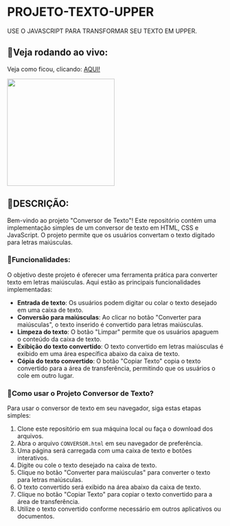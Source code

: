 # PROJETO-TEXTO-UPPER
USE O JAVASCRIPT PARA TRANSFORMAR SEU TEXTO EM UPPER.

## 🤖Veja rodando ao vivo:
Veja como ficou, clicando: [AQUI!](https://github.com/Cauathiago/projeto-texto-UPPER)


<img src="https://ouch-cdn2.icons8.com/ARZ-aatZYjcr-8M6f6k52IcRpklZsFmEuibiWtetI_w/rs:fit:256:256/czM6Ly9pY29uczgu/b3VjaC1wcm9kLmFz/c2V0cy9zdmcvMTU2/LzczNjdmMjgyLTgw/ZGUtNDUyNy04YThj/LTRmMmFiNTNkNTI0/Zi5zdmc.png" align="center" width="250"> <br>

## 🎏DESCRIÇÃO:
Bem-vindo ao projeto "Conversor de Texto"! Este repositório contém uma implementação simples de um conversor de texto em HTML, CSS e JavaScript. O projeto permite que os usuários convertam o texto digitado para letras maiúsculas.

### 🎉Funcionalidades:
O objetivo deste projeto é oferecer uma ferramenta prática para converter texto em letras maiúsculas. Aqui estão as principais funcionalidades implementadas:
- **Entrada de texto**: Os usuários podem digitar ou colar o texto desejado em uma caixa de texto.
- **Conversão para maiúsculas**: Ao clicar no botão "Converter para maiúsculas", o texto inserido é convertido para letras maiúsculas.
- **Limpeza do texto**: O botão "Limpar" permite que os usuários apaguem o conteúdo da caixa de texto.
- **Exibição do texto convertido**: O texto convertido em letras maiúsculas é exibido em uma área específica abaixo da caixa de texto.
- **Cópia do texto convertido**: O botão "Copiar Texto" copia o texto convertido para a área de transferência, permitindo que os usuários o cole em outro lugar.

### 🧨Como usar o Projeto Conversor de Texto?
Para usar o conversor de texto em seu navegador, siga estas etapas simples:
1. Clone este repositório em sua máquina local ou faça o download dos arquivos.
2. Abra o arquivo `CONVERSOR.html` em seu navegador de preferência.
3. Uma página será carregada com uma caixa de texto e botões interativos.
4. Digite ou cole o texto desejado na caixa de texto.
5. Clique no botão "Converter para maiúsculas" para converter o texto para letras maiúsculas.
6. O texto convertido será exibido na área abaixo da caixa de texto.
7. Clique no botão "Copiar Texto" para copiar o texto convertido para a área de transferência.
8. Utilize o texto convertido conforme necessário em outros aplicativos ou documentos.
